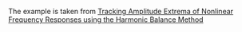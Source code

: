 The example is taken from [Tracking Amplitude Extrema of Nonlinear Frequency Responses using the Harmonic Balance Method](https://doi.org/10.1002/nme.7376)

